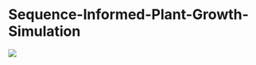 # Sequence-Informed-Plant-Growth-Simulation

![](https://drive.google.com/uc?export=view&id=1kt5MwhwknkWhphXDyxDAtCozYbL7Jqg2)